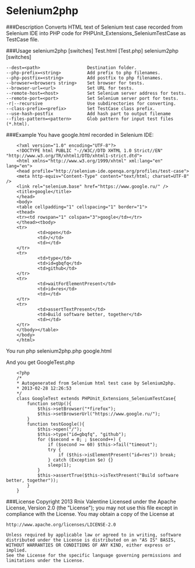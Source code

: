 Selenium2php
==========================

###Description
Converts HTML text of Selenium test case recorded from Selenium IDE into
PHP code for PHPUnit_Extensions_SeleniumTestCase as TestCase file.

###Usage
    selenium2php [switches] Test.html [Test.php]
    selenium2php [switches] <directory>
    
    --dest=<path>                  Destination folder.
    --php-prefix=<string>          Add prefix to php filenames.
    --php-postfix=<string>         Add postfix to php filenames.
    --browser=<browsers string>    Set browser for tests.
    --browser-url=<url>            Set URL for tests.
    --remote-host=<host>           Set Selenium server address for tests.
    --remote-port=<port>           Set Selenium server port for tests.
    -r|--recursive                 Use subdirectories for converting.
    --class-prefix=<prefix>        Set TestCase class prefix.
    --use-hash-postfix             Add hash part to output filename
    --files-pattern=<pattern>      Glob pattern for input test files (*.html).

###Example
You have google.html recorded in Selenium IDE:

        <?xml version="1.0" encoding="UTF-8"?>
        <!DOCTYPE html PUBLIC "-//W3C//DTD XHTML 1.0 Strict//EN" "http://www.w3.org/TR/xhtml1/DTD/xhtml1-strict.dtd">
        <html xmlns="http://www.w3.org/1999/xhtml" xml:lang="en" lang="en">
        <head profile="http://selenium-ide.openqa.org/profiles/test-case">
        <meta http-equiv="Content-Type" content="text/html; charset=UTF-8" />
        <link rel="selenium.base" href="https://www.google.ru/" />
        <title>google</title>
        </head>
        <body>
        <table cellpadding="1" cellspacing="1" border="1">
        <thead>
        <tr><td rowspan="1" colspan="3">google</td></tr>
        </thead><tbody>
        <tr>
                <td>open</td>
                <td>/</td>
                <td></td>
        </tr>
        <tr>
                <td>type</td>
                <td>id=gbqfq</td>
                <td>github</td>
        </tr>
        <tr>
                <td>waitForElementPresent</td>
                <td>id=res</td>
                <td></td>
        </tr>
        <tr>
                <td>assertTextPresent</td>
                <td>Build software better, together</td>
                <td></td>
        </tr>
        </tbody></table>
        </body>
        </html>

You run
    php selenium2php.php google.html

And you get GoogleTest.php

        <?php
        /*
        * Autogenerated from Selenium html test case by Selenium2php.
        * 2013-02-28 12:26:53
        */
        class GoogleTest extends PHPUnit_Extensions_SeleniumTestCase{
            function setUp(){
                $this->setBrowser("*firefox");
                $this->setBrowserUrl("https://www.google.ru/");
            }
            function testGoogle(){
                $this->open("/");
                $this->type("id=gbqfq", "github");
                for ($second = 0; ; $second++) {
                    if ($second >= 60) $this->fail("timeout");
                    try {
                        if ($this->isElementPresent("id=res")) break;
                    } catch (Exception $e) {}
                    sleep(1);
                }
                $this->assertTrue($this->isTextPresent("Build software better, together"));
            }
        }    

###License
    Copyright 2013 Rnix Valentine
    Licensed under the Apache License, Version 2.0 (the "License");
    you may not use this file except in compliance with the License.
    You may obtain a copy of the License at
    
    http://www.apache.org/licenses/LICENSE-2.0
    
    Unless required by applicable law or agreed to in writing, software
    distributed under the License is distributed on an "AS IS" BASIS,
    WITHOUT WARRANTIES OR CONDITIONS OF ANY KIND, either express or implied.
    See the License for the specific language governing permissions and
    limitations under the License.

